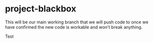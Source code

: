 # project-blackbox

This will be our main working branch that we will push code to once we have confirmed the new code is workable and won't break anything.

Test
